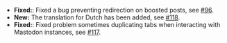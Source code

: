 * **Fixed:**: Fixed a bug preventing redirection on boosted posts, see [#96](https://github.com/rugk/mastodon-simplified-federation/issues/96).
* **New:** The translation for Dutch has been added, see [#118](https://github.com/rugk/mastodon-simplified-federation/pull/118).
* **Fixed:**: Fixed problem sometimes duplicating tabs when interacting with Mastodon instances, see [#117](https://github.com/rugk/mastodon-simplified-federation/issues/117).
